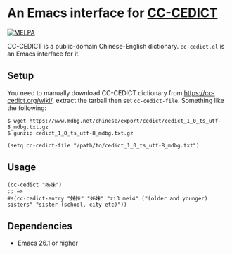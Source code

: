 # An Emacs interface for [CC-CEDICT](https://cc-cedict.org/wiki/) 
[![MELPA](https://melpa.org/packages/cc-cedict-badge.svg)](https://melpa.org/#/cc-cedict)

CC-CEDICT is a public-domain Chinese-English dictionary. `cc-cedict.el` is an Emacs interface for it.

## Setup

You need to manually download CC-CEDICT dictionary from https://cc-cedict.org/wiki/, extract the tarball then set `cc-cedict-file`. Something like the following:

``` shell
$ wget https://www.mdbg.net/chinese/export/cedict/cedict_1_0_ts_utf-8_mdbg.txt.gz
$ gunzip cedict_1_0_ts_utf-8_mdbg.txt.gz
```

``` emacs-lisp
(setq cc-cedict-file "/path/to/cedict_1_0_ts_utf-8_mdbg.txt")
```

## Usage

``` emacs-lisp
(cc-cedict "姊妹")
;; =>
#s(cc-cedict-entry "姊妹" "姊妹" "zi3 mei4" ("(older and younger) sisters" "sister (school, city etc)"))
```

## Dependencies

- Emacs 26.1 or higher
